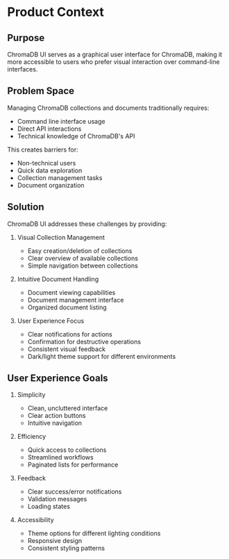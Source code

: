 # Product Context

## Purpose

ChromaDB UI serves as a graphical user interface for ChromaDB, making it more accessible to users who prefer visual interaction over command-line interfaces.

## Problem Space

Managing ChromaDB collections and documents traditionally requires:

- Command line interface usage
- Direct API interactions
- Technical knowledge of ChromaDB's API

This creates barriers for:

- Non-technical users
- Quick data exploration
- Collection management tasks
- Document organization

## Solution

ChromaDB UI addresses these challenges by providing:

1. Visual Collection Management
   - Easy creation/deletion of collections
   - Clear overview of available collections
   - Simple navigation between collections

2. Intuitive Document Handling
   - Document viewing capabilities
   - Document management interface
   - Organized document listing

3. User Experience Focus
   - Clear notifications for actions
   - Confirmation for destructive operations
   - Consistent visual feedback
   - Dark/light theme support for different environments

## User Experience Goals

1. Simplicity
   - Clean, uncluttered interface
   - Clear action buttons
   - Intuitive navigation

2. Efficiency
   - Quick access to collections
   - Streamlined workflows
   - Paginated lists for performance

3. Feedback
   - Clear success/error notifications
   - Validation messages
   - Loading states

4. Accessibility
   - Theme options for different lighting conditions
   - Responsive design
   - Consistent styling patterns
